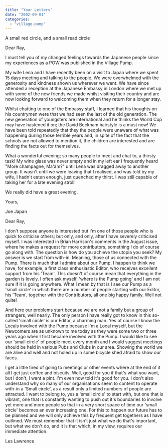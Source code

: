 ```yaml
---
title: "Your Letters"
date: "2002-09-01"
categories: 
  - "village-pump"
---
```


A small red circle, and a small read circle

Dear Ray,

I must tell you of my changed feelings towards the Japanese people since my experiences as a POW was published in the Village Pump.

My wife Lena and I have recently been on a visit to Japan where we spent 15 days meeting and talking to the people. We were overwhelmed with the generosity and kindness shown us wherever we went. We have since attended a reception at the Japanese Embassy in London where we met up with some of the new friends we made whilst visiting their country and are now looking forward to welcoming them when they return for a longer stay.

Whilst chatting to one of the Embassy staff, I learned that his thoughts on his countrymen were that we had seen the last of the old generation. The new generation of youngsters are international and he thinks the World Cup may have hastened it on; the David Beckham hairstyle is a must now! We have been told repeatedly that they the people were unaware of what was happening during those terrible years and, in spite of the fact that the schools are not allowed to mention it, the children are interested and are finding the facts out for themselves.

What a wonderful evening; so many people to meet and chat to, a thirsty task! My wine glass was never empty and in my left ear I frequently heard "More champagne, Ma'am?" until Lena was dragged away to another group. It wasn't until we were leaving that I realised, and was told by my wife, I hadn't eaten enough, just quenched my thirst. I was still capable of taking her for a late evening stroll!

We really did have a great evening.

Yours,

Joe Japan

Dear Ray,

I don't suppose anyone is interested but I'm one of those people who is quick to criticise others; but only, and only, after I have severely criticised myself. I was interested in Brian Harrison's comments in the August issue, where he makes a request for more contributors, something I do of course go along with. The question is how do you achieve the utopia you seek? My answer is we start from with-in. Meaning, those of us connected with the Pump. There is much that I admire about our Pump. I happen to think we have, for example, a first class enthusiastic Editor, who receives excellent support from his 'Team'. This doesn't of course mean that everything in the garden is lovely. I often ask myself, 'where is the Pump going' and I am not sure if it is going anywhere. What I mean by that is I see our Pump as a 'small circle' in which there are a number of people starting with our Editor, his 'Team', together with the Contributors, all one big happy family. Well not quite!

And here our problems start because we are not a family but a group of strangers, well nearly. The only person I have really got to know in this so-called 'small circle' is our Editor, a charming man. Yes of course I know the Locals involved with the Pump because I'm a Local myself, but the Newcomers are as unknown to me today as they were some two or three years ago when I first became involved with the Pump. I would like to see our 'small circle' of people meet every month and I would suggest meetings should be held in various Pubs and Clubs in our area. Showing the world we are alive and well and not holed up in some bicycle shed afraid to show our faces.

I get a little tired of going to meetings or other events where at the end of it all I get just coffee and biscuits. Well, good for you if that's what you want, but I don't, I want a pint. I'm even now told it's good for you. I don't also understand why so many of our organisations seem to content to operate with-in a 'Small circle', as a result only a limited numbers of people are attracted. I want to belong to, yes a 'small circle' to start with, but one that is vibrant, one that is constantly wanting to push out it's boundaries to involve yet more and more people so that in a very short space of time our 'small circle' becomes an ever increasing one. For this to happen our future has to be planned and we will only achieve this by frequent get togethers as I have outlined. We must remember that it isn't just what we do that's important, but what we don't do, and it is that which, in my view, requires our immediate attention.

Les Lawrence
